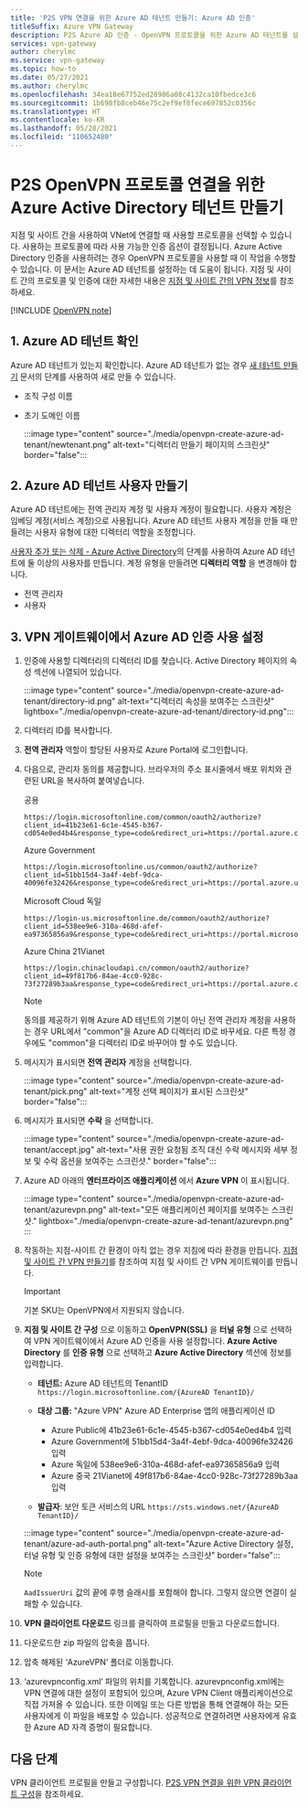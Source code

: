 ```yaml
---
title: 'P2S VPN 연결을 위한 Azure AD 테넌트 만들기: Azure AD 인증'
titleSuffix: Azure VPN Gateway
description: P2S Azure AD 인증 - OpenVPN 프로토콜을 위한 Azure AD 테넌트를 설정하는 방법을 알아봅니다.
services: vpn-gateway
author: cherylmc
ms.service: vpn-gateway
ms.topic: how-to
ms.date: 05/27/2021
ms.author: cherylmc
ms.openlocfilehash: 34ea18e67752ed28986a08c4132ca10fbedce3c6
ms.sourcegitcommit: 1b698fb8ceb46e75c2ef9ef8fece697852c0356c
ms.translationtype: HT
ms.contentlocale: ko-KR
ms.lasthandoff: 05/28/2021
ms.locfileid: "110652480"
---
```

# <a name="create-an-azure-active-directory-tenant-for-p2s-openvpn-protocol-connections"></a>P2S OpenVPN 프로토콜 연결을 위한 Azure Active Directory 테넌트 만들기

지점 및 사이트 간을 사용하여 VNet에 연결할 때 사용할 프로토콜을 선택할 수 있습니다. 사용하는 프로토콜에 따라 사용 가능한 인증 옵션이 결정됩니다. Azure Active Directory 인증을 사용하려는 경우 OpenVPN 프로토콜을 사용할 때 이 작업을 수행할 수 있습니다. 이 문서는 Azure AD 테넌트를 설정하는 데 도움이 됩니다. 지점 및 사이트 간의 프로토콜 및 인증에 대한 자세한 내용은 [지점 및 사이트 간의 VPN 정보](point-to-site-about.md)를 참조하세요.

[!INCLUDE [OpenVPN note](../../includes/vpn-gateway-openvpn-auth-include.md)]

## <a name="1-verify-azure-ad-tenant"></a><a name="tenant"></a>1. Azure AD 테넌트 확인

Azure AD 테넌트가 있는지 확인합니다. Azure AD 테넌트가 없는 경우 [새 테넌트 만들기](../active-directory/fundamentals/active-directory-access-create-new-tenant.md) 문서의 단계를 사용하여 새로 만들 수 있습니다.

* 조직 구성 이름
* 초기 도메인 이름

   :::image type="content" source="./media/openvpn-create-azure-ad-tenant/newtenant.png" alt-text="디렉터리 만들기 페이지의 스크린샷" border="false":::

## <a name="2-create-azure-ad-tenant-users"></a><a name="users"></a>2. Azure AD 테넌트 사용자 만들기

Azure AD 테넌트에는 전역 관리자 계정 및 사용자 계정이 필요합니다. 사용자 계정은 임베딩 계정(서비스 계정)으로 사용됩니다. Azure AD 테넌트 사용자 계정을 만들 때 만들려는 사용자 유형에 대한 디렉터리 역할을 조정합니다.

[사용자 추가 또는 삭제 - Azure Active Directory](../active-directory/fundamentals/add-users-azure-active-directory.md)의 단계를 사용하여 Azure AD 테넌트에 둘 이상의 사용자를 만듭니다. 계정 유형을 만들려면 **디렉터리 역할** 을 변경해야 합니다.

* 전역 관리자
* 사용자

## <a name="3-enable-azure-ad-authentication-on-the-vpn-gateway"></a><a name="enable-authentication"></a>3. VPN 게이트웨이에서 Azure AD 인증 사용 설정

1. 인증에 사용할 디렉터리의 디렉터리 ID를 찾습니다. Active Directory 페이지의 속성 섹션에 나열되어 있습니다.

   :::image type="content" source="./media/openvpn-create-azure-ad-tenant/directory-id.png" alt-text="디렉터리 속성을 보여주는 스크린샷" lightbox="./media/openvpn-create-azure-ad-tenant/directory-id.png":::

1. 디렉터리 ID를 복사합니다.

1. **전역 관리자** 역할이 할당된 사용자로 Azure Portal에 로그인합니다.

1. 다음으로, 관리자 동의를 제공합니다. 브라우저의 주소 표시줄에서 배포 위치와 관련된 URL을 복사하여 붙여넣습니다.

   공용

   ```
   https://login.microsoftonline.com/common/oauth2/authorize?client_id=41b23e61-6c1e-4545-b367-cd054e0ed4b4&response_type=code&redirect_uri=https://portal.azure.com&nonce=1234&prompt=admin_consent
   ````

   Azure Government

   ```
   https://login.microsoftonline.us/common/oauth2/authorize?client_id=51bb15d4-3a4f-4ebf-9dca-40096fe32426&response_type=code&redirect_uri=https://portal.azure.us&nonce=1234&prompt=admin_consent
   ````

   Microsoft Cloud 독일

   ```
   https://login-us.microsoftonline.de/common/oauth2/authorize?client_id=538ee9e6-310a-468d-afef-ea97365856a9&response_type=code&redirect_uri=https://portal.microsoftazure.de&nonce=1234&prompt=admin_consent
   ````

    Azure China 21Vianet

    ```
    https://login.chinacloudapi.cn/common/oauth2/authorize?client_id=49f817b6-84ae-4cc0-928c-73f27289b3aa&response_type=code&redirect_uri=https://portal.azure.cn&nonce=1234&prompt=admin_consent
    ```

   > [!NOTE]
   > 동의를 제공하기 위해 Azure AD 테넌트의 기본이 아닌 전역 관리자 계정을 사용하는 경우 URL에서 "common"을 Azure AD 디렉터리 ID로 바꾸세요. 다른 특정 경우에도 "common"을 디렉터리 ID로 바꾸어야 할 수도 있습니다.
   >

1. 메시지가 표시되면 **전역 관리자** 계정을 선택합니다.

   :::image type="content" source="./media/openvpn-create-azure-ad-tenant/pick.png" alt-text="계정 선택 페이지가 표시된 스크린샷" border="false":::
1. 메시지가 표시되면 **수락** 을 선택합니다.

   :::image type="content" source="./media/openvpn-create-azure-ad-tenant/accept.jpg" alt-text="사용 권한 요청됨 조직 대신 수락 메시지와 세부 정보 및 수락 옵션을 보여주는 스크린샷." border="false":::
1. Azure AD 아래의 **엔터프라이즈 애플리케이션** 에서 **Azure VPN** 이 표시됩니다.

   :::image type="content" source="./media/openvpn-create-azure-ad-tenant/azurevpn.png" alt-text="모든 애플리케이션 페이지를 보여주는 스크린샷." lightbox="./media/openvpn-create-azure-ad-tenant/azurevpn.png" :::
1. 작동하는 지점-사이트 간 환경이 아직 없는 경우 지침에 따라 환경을 만듭니다. [지점 및 사이트 간 VPN 만들기](vpn-gateway-howto-point-to-site-resource-manager-portal.md)를 참조하여 지점 및 사이트 간 VPN 게이트웨이를 만듭니다.

    > [!IMPORTANT]
    > 기본 SKU는 OpenVPN에서 지원되지 않습니다.

1. **지점 및 사이트 간 구성** 으로 이동하고 **OpenVPN(SSL)** 을 **터널 유형** 으로 선택하여 VPN 게이트웨이에서 Azure AD 인증을 사용 설정합니다. **Azure Active Directory** 를 **인증 유형** 으로 선택하고 **Azure Active Directory** 섹션에 정보를 입력합니다.

   * **테넌트:** Azure AD 테넌트의 TenantID ```https://login.microsoftonline.com/{AzureAD TenantID}/```

   * **대상 그룹:** "Azure VPN" Azure AD Enterprise 앱의 애플리케이션 ID

       * Azure Public에 41b23e61-6c1e-4545-b367-cd054e0ed4b4 입력
       * Azure Government에 51bb15d4-3a4f-4ebf-9dca-40096fe32426 입력
       * Azure 독일에 538ee9e6-310a-468d-afef-ea97365856a9 입력
       * Azure 중국 21Vianet에 49f817b6-84ae-4cc0-928c-73f27289b3aa 입력


   * **발급자**: 보안 토큰 서비스의 URL ```https://sts.windows.net/{AzureAD TenantID}/```


   :::image type="content" source="./media/openvpn-create-azure-ad-tenant/azure-ad-auth-portal.png" alt-text="Azure Active Directory 설정, 터널 유형 및 인증 유형에 대한 설정을 보여주는 스크린샷" border="false":::

   > [!NOTE]
   > `AadIssuerUri` 값의 끝에 후행 슬래시를 포함해야 합니다. 그렇지 않으면 연결이 실패할 수 있습니다.
   >

1. **VPN 클라이언트 다운로드** 링크를 클릭하여 프로필을 만들고 다운로드합니다.

1. 다운로드한 zip 파일의 압축을 풉니다.

1. 압축 해제된 ‘AzureVPN’ 폴더로 이동합니다.

1. ‘azurevpnconfig.xml’ 파일의 위치를 기록합니다. azurevpnconfig.xml에는 VPN 연결에 대한 설정이 포함되어 있으며, Azure VPN Client 애플리케이션으로 직접 가져올 수 있습니다. 또한 이메일 또는 다른 방법을 통해 연결해야 하는 모든 사용자에게 이 파일을 배포할 수 있습니다. 성공적으로 연결하려면 사용자에게 유효한 Azure AD 자격 증명이 필요합니다.

## <a name="next-steps"></a>다음 단계

VPN 클라이언트 프로필을 만들고 구성합니다. [P2S VPN 연결을 위한 VPN 클라이언트 구성](openvpn-azure-ad-client.md)을 참조하세요.
